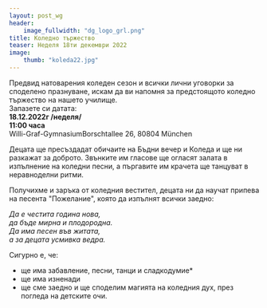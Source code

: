 ```yaml
---
layout: post_wg
header:
    image_fullwidth: "dg_logo_grl.png"
title: Коледно тържество
teaser: Неделя 18ти декември 2022
image:
    thumb: "koleda22.jpg"
---
```

Предвид натоварения коледен сезон и всички лични уговорки за споделено празнуване, искам да ви напомня за предстоящото коледно тържество на нашето училище.  
Запазете си датата:  
**18.12.2022г /неделя/**   
**11:00 часа**  
Willi-Graf-GymnasiumBorschtallee 26,  80804 München   
  
Децата ще пресъздадат обичаите на Бъдни вечер и Коледа и ще ни разкажат за доброто. Звънките им гласове ще огласят залата в изпълнение на коледни песни, а пъргавите им крачета ще танцуват в неравноделни ритми.  
   
Получихме и заръка от коледния вестител, децата ни да научат припева на песента "Пожелание", която да изпълнят всички заедно:  
  
*Да е честита година нова,*  
*да бъде мирна и плодородна.*  
*Да има песен във житата,*  
*а за децата усмивка ведра.*  
    
Сигурно е, че:
* ще има забавление, песни, танци и сладкодумие*
* ще има изненади
* ще сме заедно и ще споделим магията на коледния дух, през погледа на детските очи.
  

